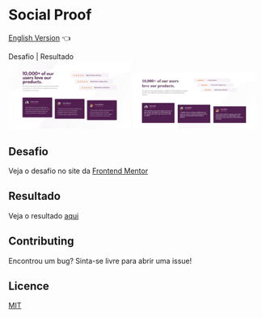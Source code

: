 # Social Proof

<a href="https://github.com/ItaloPussi/frontend-mentor/tree/master/social-proof-section/readme.md">English Version</a> 👈

Desafio | Resultado <br />
<img width="48%" src="https://github.com/ItaloPussi/frontend-mentor/blob/master/social-proof-section/design/desktop-design.jpg" /> <img width="48%" src="https://github.com/ItaloPussi/frontend-mentor/blob/master/social-proof-section/design/result.jpg?raw=true" /> 

## Desafio
Veja o desafio no site da <a href="https://www.frontendmentor.io/challenges/social-proof-section-6e0qTv_bA" target="_blank"> Frontend Mentor</a>

## Resultado
Veja o resultado <a href="https://italopussi-socialproof-fm.netlify.app/" target="_blank" >aqui</a>

## Contributing
Encontrou um bug? Sinta-se livre para abrir uma issue!

## Licence
[MIT](https://choosealicense.com/licenses/mit/)
